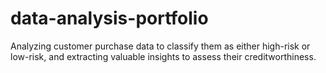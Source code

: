 # data-analysis-portfolio
Analyzing customer purchase data to classify them as either high-risk or low-risk, and extracting valuable insights to assess their creditworthiness.
